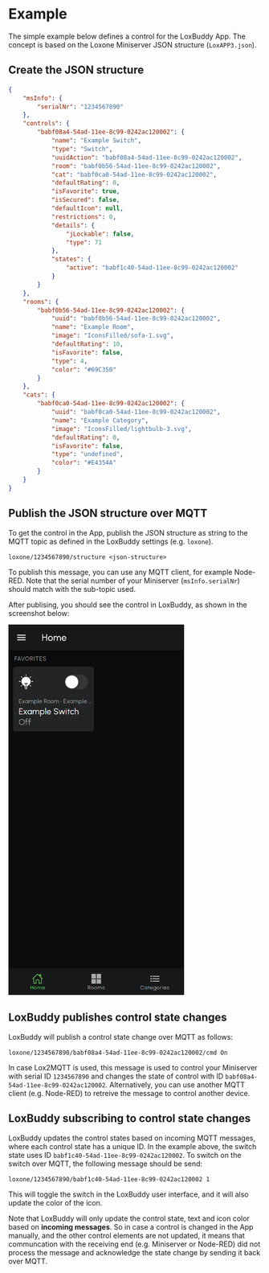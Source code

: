 # Example

The simple example below defines a control for the LoxBuddy App. The concept is based on the Loxone Miniserver JSON structure (`LoxAPP3.json`).

## Create the JSON structure

```json
{
    "msInfo": {
        "serialNr": "1234567890"
    },
    "controls": {
        "babf08a4-54ad-11ee-8c99-0242ac120002": {
            "name": "Example Switch",
            "type": "Switch",
            "uuidAction": "babf08a4-54ad-11ee-8c99-0242ac120002",
            "room": "babf0b56-54ad-11ee-8c99-0242ac120002",
            "cat": "babf0ca0-54ad-11ee-8c99-0242ac120002",
            "defaultRating": 0,
            "isFavorite": true,
            "isSecured": false,
            "defaultIcon": null,
            "restrictions": 0,
            "details": {
                "jLockable": false,
                "type": 71
            },
            "states": {
                "active": "babf1c40-54ad-11ee-8c99-0242ac120002"
            }
        }
    },
    "rooms": {
        "babf0b56-54ad-11ee-8c99-0242ac120002": {
            "uuid": "babf0b56-54ad-11ee-8c99-0242ac120002",
            "name": "Example Room",
            "image": "IconsFilled/sofa-1.svg",
            "defaultRating": 10,
            "isFavorite": false,
            "type": 4,
            "color": "#69C350"
        }
    },
    "cats": {
        "babf0ca0-54ad-11ee-8c99-0242ac120002": {
            "uuid": "babf0ca0-54ad-11ee-8c99-0242ac120002",
            "name": "Example Category",
            "image": "IconsFilled/lightbulb-3.svg",
            "defaultRating": 0,
            "isFavorite": false,
            "type": "undefined",
            "color": "#E4354A"
        }
    }
}
```

## Publish the JSON structure over MQTT

To get the control in the App, publish the JSON structure as string to the MQTT topic as defined in the LoxBuddy settings (e.g. `loxone`).

```
loxone/1234567890/structure <json-structure>
```

To publish this message, you can use any MQTT client, for example Node-RED. Note that the serial number of your Miniserver (`msInfo.serialNr`) should match with the sub-topic used.

After publising, you should see the control in LoxBuddy, as shown in the screenshot below:

<img src="https://github.com/nufke/LoxBerry-Plugin-LoxBuddy/blob/main/docs/screenshot_example.png" width="350">

## LoxBuddy publishes control state changes

LoxBuddy will publish a control state change over MQTT as follows:

```
loxone/1234567890/babf08a4-54ad-11ee-8c99-0242ac120002/cmd On
```

In case Lox2MQTT is used, this message is used to control your Miniserver with serial ID `1234567890` and changes the state of control with ID `babf08a4-54ad-11ee-8c99-0242ac120002`. Alternatively, you can use another MQTT client (e.g. Node-RED) to retreive the message to control another device.

## LoxBuddy subscribing to control state changes

LoxBuddy updates the control states based on incoming MQTT messages, where each control state has a unique ID. In the example above, the switch state uses ID `babf1c40-54ad-11ee-8c99-0242ac120002`. To switch on the switch over MQTT, the following message should be send:

```
loxone/1234567890/babf1c40-54ad-11ee-8c99-0242ac120002 1
```

This will toggle the switch in the LoxBuddy user interface, and it will also update the color of the icon.

Note that LoxBuddy will only update the control state, text and icon color based on **incoming messages**. So in case a control is changed in the App manually, and the other control elements are not updated, it means that communcation with the receiving end (e.g. Miniserver or Node-RED) did not process the message and acknowledge the state change by sending it back over MQTT.

